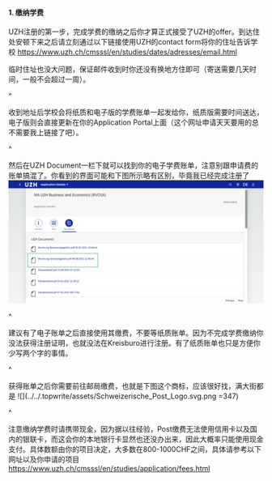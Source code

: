 #### **1. 缴纳学费**

UZH注册的第一步，完成学费的缴纳之后你才算正式接受了UZH的offer。到达住处安顿下来之后请立刻通过以下链接使用UZH的contact form将你的住址告诉学校
<https://www.uzh.ch/cmsssl/en/studies/dates/adresses/email.html>

临时住址也没大问题，保证邮件收到时你还没有换地方住即可（寄送需要几天时间，一般不会超过一周）。

^

收到地址后学校会将纸质和电子版的学费账单一起发给你，纸质版需要时间送达，电子版则会直接更新在你的Application Portal上面（这个网址申请天天要用的总不需要我上链接了吧）。

^

然后在UZH Document一栏下就可以找到你的电子学费账单，注意别跟申请费的账单搞混了。你看到的界面可能和下图所示略有区别，毕竟我已经完成注册了
![](../../.topwrite/assets/学费账单位置.png)

^

建议有了电子账单之后直接使用其缴费，不要等纸质账单。因为不完成学费缴纳你没法获得注册证明，也就没法在Kreisburo进行注册。有了纸质账单也只是方便你少写两个字的事情。

^

获得账单之后你需要前往邮局缴费，也就是下图这个商标，应该很好找，满大街都是
![](../../.topwrite/assets/Schweizerische_Post_Logo.svg.png =347)

^

注意缴纳学费时请携带现金，因为据以往经验，Post缴费无法使用信用卡以及国内的银联卡，而这会你的本地银行卡显然也还没办出来，因此大概率只能使用现金支付。具体数额由你的项目决定，大多数在800-1000CHF之间，具体请参考以下网址以及你申请的项目
<https://www.uzh.ch/cmsssl/en/studies/application/fees.html>
